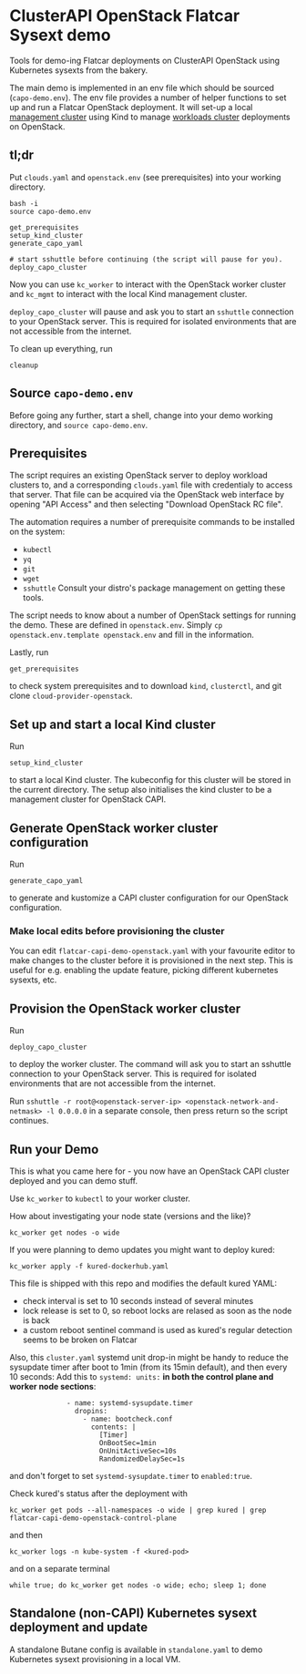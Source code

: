 # ClusterAPI OpenStack Flatcar Sysext demo

Tools for demo-ing Flatcar deployments on ClusterAPI OpenStack using Kubernetes sysexts from the bakery.

The main demo is implemented in an env file which should be sourced (`capo-demo.env`).
The env file provides a number of helper functions to set up and run a Flatcar OpenStack deployment.
It will set-up a local [management cluster](https://cluster-api.sigs.k8s.io/user/concepts#management-cluster) using Kind to manage [workloads cluster](https://cluster-api.sigs.k8s.io/user/concepts#workload-cluster) deployments on OpenStack.

## tl;dr

Put `clouds.yaml` and `openstack.env` (see prerequisites) into your working directory.

```
bash -i
source capo-demo.env

get_prerequisites
setup_kind_cluster
generate_capo_yaml

# start sshuttle before continuing (the script will pause for you).
deploy_capo_cluster
```

Now you can use `kc_worker` to interact with the OpenStack worker cluster and `kc_mgmt` to interact with
the local Kind management cluster.

`deploy_capo_cluster` will pause and ask you to start an `sshuttle` connection to your OpenStack server.
This is required for isolated environments that are not accessible from the internet.

To clean up everything, run
```
cleanup
```

## Source `capo-demo.env`

Before going any further, start a shell, change into your demo working directory, and `source capo-demo.env`.

## Prerequisites

The script requires an existing OpenStack server to deploy workload clusters to, and a corresponding
`clouds.yaml` file with credentialy to access that server.
That file can be acquired via the OpenStack web interface by opening "API Access" and then selecting
"Download OpenStack RC file".

The automation requires a number of prerequisite commands to be installed on the system:
- `kubectl`
- `yq`
- `git`
- `wget`
- `sshuttle`
Consult your distro's package management on getting these tools.

The script needs to know about a number of OpenStack settings for running the demo.
These are defined in `openstack.env`.
Simply `cp openstack.env.template openstack.env` and fill in the information.

Lastly, run
```
get_prerequisites
```
to check system prerequisites and to download `kind`, `clusterctl`, and git clone `cloud-provider-openstack`.

## Set up and start a local Kind cluster

Run
```
setup_kind_cluster
```
to start a local Kind cluster.
The kubeconfig for this cluster will be stored in the current directory.
The setup also initialises the kind cluster to be a management cluster for OpenStack CAPI.

## Generate OpenStack worker cluster configuration

Run
```
generate_capo_yaml
```
to generate and kustomize a CAPI cluster configuration for our OpenStack configuration.

### Make local edits before provisioning the cluster

You can edit `flatcar-capi-demo-openstack.yaml` with your favourite editor to make changes to the cluster before it is provisioned in the next step.
This is useful for e.g. enabling the update feature, picking different kubernetes sysexts, etc.

## Provision the OpenStack worker cluster

Run
```
deploy_capo_cluster
```
to deploy the worker cluster.
The command will ask you to start an sshuttle connection to your OpenStack server.
This is required for isolated environments that are not accessible from the internet.

Run `sshuttle -r root@<openstack-server-ip> <openstack-network-and-netmask> -l 0.0.0.0` in a separate console,
then press return so the script continues.

## Run your Demo

This is what you came here for - you now have an OpenStack CAPI cluster deployed and you can demo stuff.

Use `kc_worker` to `kubectl` to your worker cluster.

How about investigating your node state (versions and the like)?
```
kc_worker get nodes -o wide
```

If you were planning to demo updates you might want to deploy kured:
```
kc_worker apply -f kured-dockerhub.yaml
```
This file is shipped with this repo and modifies the default kured YAML:
- check interval is set to 10 seconds instead of several minutes
- lock release is set to 0, so reboot locks are relased as soon as the node is back
- a custom reboot sentinel command is used as kured's regular detection seems to be broken on Flatcar

Also, this `cluster.yaml` systemd unit drop-in might be handy to reduce the
sysupdate timer after boot to 1min (from its 15min default), and then every 10 seconds:
Add this to `systemd: units:` **in both the control plane and worker node sections**:
```
              - name: systemd-sysupdate.timer
                dropins:
                  - name: bootcheck.conf
                    contents: |
                      [Timer]
                      OnBootSec=1min
                      OnUnitActiveSec=10s
                      RandomizedDelaySec=1s
```
and don't forget to set `systemd-sysupdate.timer` to `enabled:true`.

Check kured's status after the deployment with
```
kc_worker get pods --all-namespaces -o wide | grep kured | grep flatcar-capi-demo-openstack-control-plane
```
and then
```
kc_worker logs -n kube-system -f <kured-pod>
```
and on a separate terminal
```
while true; do kc_worker get nodes -o wide; echo; sleep 1; done
```

## Standalone (non-CAPI) Kubernetes sysext deployment and update

A standalone Butane config is available in `standalone.yaml` to demo Kubernetes sysext provisioning in a local VM.

